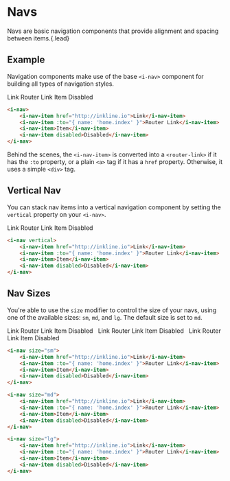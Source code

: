 # Navs
Navs are basic navigation components that provide alignment and spacing between items.{.lead}

## Example
Navigation components make use of the base `<i-nav>` component for building all types of navigation styles. 

<i-nav>
    <i-nav-item href="http://inkline.io">Link</i-nav-item>
    <i-nav-item :to="{ name: 'home.index' }">Router Link</i-nav-item>
    <i-nav-item>Item</i-nav-item>
    <i-nav-item disabled>Disabled</i-nav-item>
</i-nav>

~~~html
<i-nav>
    <i-nav-item href="http://inkline.io">Link</i-nav-item>
    <i-nav-item :to="{ name: 'home.index' }">Router Link</i-nav-item>
    <i-nav-item>Item</i-nav-item>
    <i-nav-item disabled>Disabled</i-nav-item>
</i-nav>
~~~

Behind the scenes, the `<i-nav-item>` is converted into a `<router-link>` if it has the `:to` property, or a plain `<a>` tag if it has a `href` property. Otherwise, it uses a simple `<div>` tag.

## Vertical Nav
You can stack nav items into a vertical navigation component by setting the `vertical` property on your `<i-nav>`.

<i-nav vertical>
    <i-nav-item href="http://inkline.io">Link</i-nav-item>
    <i-nav-item :to="{ name: 'home.index' }">Router Link</i-nav-item>
    <i-nav-item>Item</i-nav-item>
    <i-nav-item disabled>Disabled</i-nav-item>
</i-nav>

~~~html
<i-nav vertical>
    <i-nav-item href="http://inkline.io">Link</i-nav-item>
    <i-nav-item :to="{ name: 'home.index' }">Router Link</i-nav-item>
    <i-nav-item>Item</i-nav-item>
    <i-nav-item disabled>Disabled</i-nav-item>
</i-nav>
~~~

## Nav Sizes
You're able to use the `size` modifier to control the size of your navs, using one of the available sizes: `sm`, `md`, and `lg`. The default size is set to `md`.

<div>
<i-nav size="sm">
    <i-nav-item href="http://inkline.io">Link</i-nav-item>
    <i-nav-item :to="{ name: 'home.index' }">Router Link</i-nav-item>
    <i-nav-item>Item</i-nav-item>
    <i-nav-item disabled>Disabled</i-nav-item>
</i-nav>&nbsp;

<i-nav size="md">
    <i-nav-item href="http://inkline.io">Link</i-nav-item>
    <i-nav-item :to="{ name: 'home.index' }">Router Link</i-nav-item>
    <i-nav-item>Item</i-nav-item>
    <i-nav-item disabled>Disabled</i-nav-item>
</i-nav>&nbsp;

<i-nav size="lg">
    <i-nav-item href="http://inkline.io">Link</i-nav-item>
    <i-nav-item :to="{ name: 'home.index' }">Router Link</i-nav-item>
    <i-nav-item>Item</i-nav-item>
    <i-nav-item disabled>Disabled</i-nav-item>
</i-nav>
</div>

~~~html
<i-nav size="sm">
    <i-nav-item href="http://inkline.io">Link</i-nav-item>
    <i-nav-item :to="{ name: 'home.index' }">Router Link</i-nav-item>
    <i-nav-item>Item</i-nav-item>
    <i-nav-item disabled>Disabled</i-nav-item>
</i-nav>

<i-nav size="md">
    <i-nav-item href="http://inkline.io">Link</i-nav-item>
    <i-nav-item :to="{ name: 'home.index' }">Router Link</i-nav-item>
    <i-nav-item>Item</i-nav-item>
    <i-nav-item disabled>Disabled</i-nav-item>
</i-nav>

<i-nav size="lg">
    <i-nav-item href="http://inkline.io">Link</i-nav-item>
    <i-nav-item :to="{ name: 'home.index' }">Router Link</i-nav-item>
    <i-nav-item>Item</i-nav-item>
    <i-nav-item disabled>Disabled</i-nav-item>
</i-nav>
~~~
